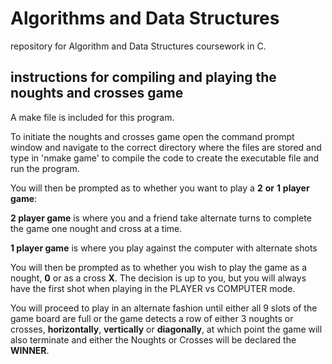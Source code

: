 # Algorithms and Data Structures 
repository for Algorithm and Data Structures coursework in C.

## instructions for compiling and playing the noughts and crosses game
A make file is included for this program. 

To initiate the noughts and crosses game open the command prompt window and navigate to the correct directory where the files are stored and type in 'nmake game' to compile the code to create the executable file and run the program.

You will then be prompted as to whether you want to play a **2** **or** **1** **player** **game**:

**2 player game** is where you and a friend take alternate turns to complete the game one nought and cross at a time.

**1 player game** is where you play against the computer with alternate shots 

You will then be prompted as to whether you wish to play the game as a nought, **0** or as a cross **X**. The decision is up to you, but you will always have the first shot when playing in the PLAYER vs COMPUTER mode.

You will proceed to play in an alternate fashion until either all 9 slots of the game board are full or the game detects a row of either 3 noughts or crosses, **horizontally**, **vertically** or **diagonally**, at which point the game will also terminate and either the Noughts or Crosses will be declared the **WINNER**. 
